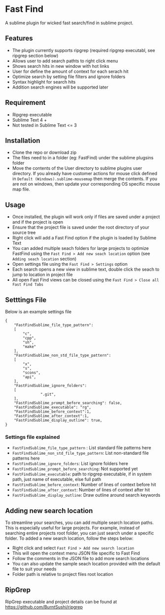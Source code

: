 # Fast Find
A sublime plugin for wicked fast search/find in sublime project. 

## Features
* The plugin currently supports ripgrep (required ripgrep executabl, see ripgrep section below)
* Allows user to add search pathts to right click menu
* Shows search hits in new window with hot links
* User for define the amount of context for each serach hit
* Optimize search by setting file filters and ignore folders
* Syntax highlight for search hits
* Addition search engines will be supported later

## Requirement
* Ripgrep executable
* Sublime Text 4 +
* Not tested in Sublime Text <= 3

## Installation
* Clone the repo or download zip
* The files need to in a folder (eg: FastFind) under the sublime plugsins folder 
* Move the contents of the User directory to sublime plugins user directory. If you already have customer actions for mouse click defined in ```Default (Windows).sublime-mousemap``` then merge the contents. If you are not on windows, then update your corresponding OS specific mouse map file.

## Usage
* Once installed, the plugin will work only if files are saved under a project and if the project is open
* Ensure that the project file is saved under the root directory of your source tree
* Right click will add a Fast Find option if the plugin is loaded by Sublime Text
* You can added multiple seach folders for large projects to optimize FastFind using the ```Fast Find > Add new seach location``` option (see ```Adding seach location``` section)
* Open settings file using the ```Fast Find > Settings``` option
* Each search opens a new view in sublime text, double click the seach to jump to location in project file
* All open Fast Find views can be closed using the ```Fast Find > Close all Fast Find Tabs```

## Setttings File
Below is an example settings file
```
{
	"FastFindSublime_file_type_pattern":
	[
		"c",
		"cpp",
		"sh",
		"make"
	],
	"FastFindSublime_non_std_file_type_pattern":
	[
		"x",
		"s",
		"scons",
		"api",
	],
	"FastFindSublime_ignore_folders":
	[
                ".git",
	],
	"FastFindSublime_prompt_before_searching": false,
	"FastFindSublime_executable": "rg",
	"FastFindSublime_before_context":1,
	"FastFindSublime_after_context":1,
	"FastFindSublime_display_outline": true,
}
```
### Settings file explained
* ```FastFindSublime_file_type_pattern``` : List standard file patterns here
* ```FastFindSublime_non_std_file_type_pattern```: List non-standard file patterns here
* ```FastFindSublime_ignore_folders```: List ignore folders here
* ```FastFindSublime_prompt_before_searching```: Not supported yet
* ```FastFindSublime_executable```: path to ripgrep executable, if in system path, just name of executable, else full path
* ```FastFindSublime_before_context```: Number of lines of context before hit
* ```FastFindSublime_after_context```: Number of lines of context after hit
* ```FastFindSublime_display_outline```: Draw outline around search keywords
## Adding new search location
To streamline your searches, you can add multiple search location paths. This is especially useful for large projects. For example, instead of searching entire projects root folder, you can just search under a specific folder. To added a new search location, follow the steps below:
* Right click and select ```Fast Find > Add new search location```
* This will open the context menu JSON file specific to Fast Find
* Follow the comments in the JSON file to add more search locations
* You can also update the sample seach location provided with the default file to suit your needs
* Folder path is relative to project files root location

## RipGrep
RipGrep executable and project details can be found at https://github.com/BurntSushi/ripgrep
